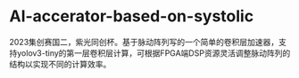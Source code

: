 # AI-accerator-based-on-systolic
2023集创赛国二，紫光同创杯。基于脉动阵列写的一个简单的卷积层加速器，支持yolov3-tiny的第一层卷积层计算，可根据FPGA端DSP资源灵活调整脉动阵列的结构以实现不同的计算效率。

